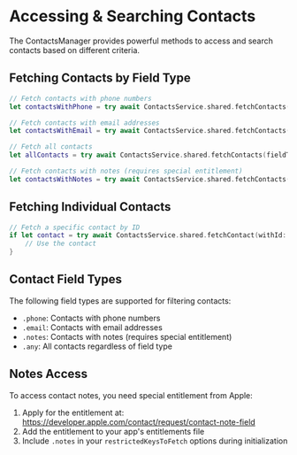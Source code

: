 # Accessing & Searching Contacts

The ContactsManager provides powerful methods to access and search contacts based on different criteria.

## Fetching Contacts by Field Type
```swift
// Fetch contacts with phone numbers
let contactsWithPhone = try await ContactsService.shared.fetchContacts(fieldType: .phone)

// Fetch contacts with email addresses
let contactsWithEmail = try await ContactsService.shared.fetchContacts(fieldType: .email)

// Fetch all contacts
let allContacts = try await ContactsService.shared.fetchContacts(fieldType: .any)

// Fetch contacts with notes (requires special entitlement)
let contactsWithNotes = try await ContactsService.shared.fetchContacts(fieldType: .notes)
```

## Fetching Individual Contacts
```swift
// Fetch a specific contact by ID
if let contact = try await ContactsService.shared.fetchContact(withId: "contact-id") {
    // Use the contact
}
```

## Contact Field Types
The following field types are supported for filtering contacts:
- `.phone`: Contacts with phone numbers
- `.email`: Contacts with email addresses
- `.notes`: Contacts with notes (requires special entitlement)
- `.any`: All contacts regardless of field type

## Notes Access
To access contact notes, you need special entitlement from Apple:
1. Apply for the entitlement at: https://developer.apple.com/contact/request/contact-note-field
2. Add the entitlement to your app's entitlements file
3. Include `.notes` in your `restrictedKeysToFetch` options during initialization 